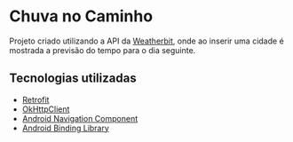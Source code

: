 # Chuva no Caminho

Projeto criado utilizando a API da [Weatherbit](https://www.weatherbit.io/api), onde ao inserir uma cidade é mostrada a previsão do tempo para o dia seguinte.

## Tecnologias utilizadas

- [Retrofit](https://github.com/square/retrofit)
- [OkHttpClient](https://square.github.io/okhttp/)
- [Android Navigation Component](https://developer.android.com/guide/navigation/navigation-getting-started)
- [Android Binding Library](https://developer.android.com/topic/libraries/data-binding)
